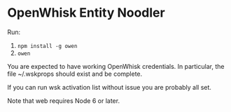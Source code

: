 # OpenWhisk Entity Noodler
Run:

 1. `npm install -g owen`
 2. `owen`

You are expected to have working OpenWhisk credentials. In particular, the file ~/.wskprops should exist and be complete.

If you can run wsk activation list without issue you are probably all set.

Note that web requires Node 6 or later.

